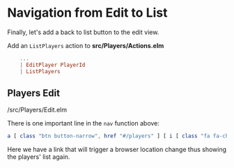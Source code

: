# Navigation from Edit to List

Finally, let's add a back to list button to the edit view.


Add an `ListPlayers` action to __src/Players/Actions.elm__

```elm
    ...
    | EditPlayer PlayerId
    | ListPlayers
```

## Players Edit

/src/Players/Edit.elm


There is one important line in the `nav` function above:

```elm
a [ class "btn button-narrow", href "#/players" ] [ i [ class "fa fa-chevron-left" ] [], text " Players" ]
```

Here we have a link that will trigger a browser location change thus showing the players' list again.








